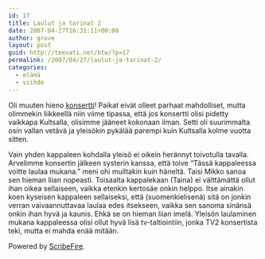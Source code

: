 ```yaml
---
id: 17
title: Laulut ja tarinat 2
date: 2007-04-27T16:31:11+00:00
author: grove
layout: post
guid: http://teevati.net/btw/?p=17
permalink: /2007/04/27/laulut-ja-tarinat-2/
categories:
  - elämä
  - viihde
---
```

Oli muuten hieno [konsertti](/btw/?p=16 "Laulut ja tarinat")! Paikat eivät olleet parhaat mahdolliset, mutta olimmekin liikkeellä niin viime tipassa, että jos konsertti olisi pidetty vaikkapa Kultsalla, olisimme jääneet kokonaan ilman. Setti oli suurimmalta osin vallan vetävä ja yleisökin pykälää parempi kuin Kultsalla kolme vuotta sitten.

Vain yhden kappaleen kohdalla yleisö ei oikein herännyt toivotulla tavalla. Arvelimme konsertin jälkeen systerin kanssa, että toive &#8220;Tässä kappaleessa voitte laulaa mukana.&#8221; meni ohi muiltakin kuin häneltä. Taisi Mikko sanoa sen hieman liian nopeasti. Toisaalta kappalekaan (Taina) ei välttämättä ollut ihan oikea sellaiseen, vaikka etenkin kertosäe onkin helppo. Itse ainakin koen kyseisen kappaleen sellaiseksi, että (suomenkielisenä) sitä on jonkin verran vaivaannuttavaa laulaa edes itsekseen, vaikka sen sanoma sinänsä onkin ihan hyvä ja kaunis. Ehkä se on hieman liian imelä. Yleisön laulaminen mukana kappaleessa olisi ollut hyvä lisä tv-taltiointiin, jonka TV2 konsertista teki, mutta ei mahda enää mitään.

<p class="poweredbyperformancing">
  Powered by <a href="http://scribefire.com/">ScribeFire</a>.
</p>
